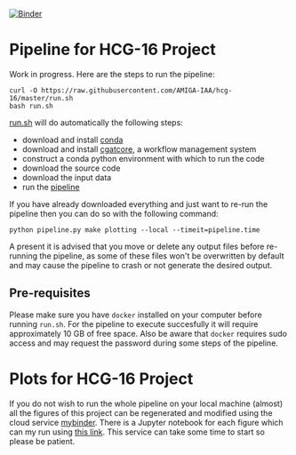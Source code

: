 [![Binder](https://mybinder.org/badge_logo.svg)](https://mybinder.org/v2/gh/AMIGA-IAA/hcg-16/master)

# Pipeline for HCG-16 Project

Work in progress. Here are the steps to run the pipeline:
```
curl -O https://raw.githubusercontent.com/AMIGA-IAA/hcg-16/master/run.sh
bash run.sh
```
[run.sh](https://github.com/AMIGA-IAA/hcg-16/blob/master/run.sh) will do automatically the following steps:
* download and install [conda](https://docs.conda.io/en/latest/)
* download and install [cgatcore](https://github.com/cgat-developers/cgat-core/blob/master/README.rst), a workflow management system
* construct a conda python environment with which to run the code
* download the source code
* download the input data
* run the [pipeline](https://github.com/AMIGA-IAA/hcg-16/blob/master/cgatcore/pipeline.py)

If you have already downloaded everything and just want to re-run the pipeline then you can do so with the following command:
```
python pipeline.py make plotting --local --timeit=pipeline.time
```
A present it is advised that you move or delete any output files before re-running the pipeline, as some of these files won't be overwritten by default and may cause the pipeline to crash or not generate the desired output.

## Pre-requisites
Please make sure you have `docker` installed on your computer before running `run.sh`. For the pipeline to execute succesfully it will require approximately 10 GB of free space. Also be aware that `docker` requires sudo access and may request the password during some steps of the pipeline.

# Plots for HCG-16 Project

If you do not wish to run the whole pipeline on your local machine (almost) all the figures of this project can be regenerated and modified using the cloud service [mybinder](https://mybinder.org/). There is a Jupyter notebook for each figure which can my run using [this link](https://mybinder.org/v2/gh/AMIGA-IAA/hcg-16/master). This service can take some time to start so please be patient.
